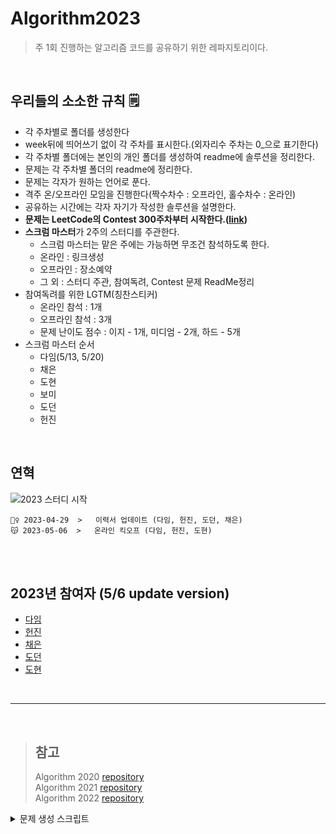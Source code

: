 # Algorithm2023
> 주 1회 진행하는 알고리즘 코드를 공유하기 위한 레파지토리이다.

<br/>

## 우리들의 소소한 규칙 🗒
- 각 주차별로 폴더를 생성한다
- week뒤에 띄어쓰기 없이 각 주차를 표시한다.(외자리수 주차는 0_으로 표기한다)
- 각 주차별 폴더에는 본인의 개인 폴더를 생성하여 readme에 솔루션을 정리한다.
- 문제는 각 주차별 폴더의 readme에 정리한다.
- 문제는 각자가 원하는 언어로 푼다.
- 격주 온/오프라인 모임을 진행한다(짝수차수 : 오프라인, 홀수차수 : 온라인)
- 공유하는 시간에는 각자 자기가 작성한 솔루션을 설명한다.
- **문제는 LeetCode의 Contest 300주차부터 시작한다.([link](https://leetcode.com/contest))**
- **스크럼 마스터**가 2주의 스터디를 주관한다.
  - 스크럼 마스터는 맡은 주에는 가능하면 무조건 참석하도록 한다.
  - 온라인 : 링크생성
  - 오프라인 : 장소예약
  - 그 외 : 스터디 주관, 참여독려, Contest 문제 ReadMe정리
 - 참여독려를 위한 LGTM(칭찬스티커)
   - 온라인 참석 : 1개
   - 오프라인 참석 : 3개
   - 문제 난이도 점수 : 이지 - 1개, 미디엄 - 2개, 하드 - 5개
- 스크럼 마스터 순서
  - 다임(5/13, 5/20)
  - 채은
  - 도현
  - 보미
  - 도던
  - 헌진

<br/>

## 연혁

<img src="https://badgen.net/badge/release/1.0.0/green" title="2023 스터디 시작"/>

```
🏃‍♀️ 2023-04-29  >   이력서 업데이트 (다임, 헌진, 도던, 채은)
😽 2023-05-06  >   온라인 킥오프 (다임, 헌진, 도현)
```
<br/>

<br/>


## 2023년 참여자 (5/6 update version)
- [다임](https://github.com/histuckyi)
- [헌진](https://github.com/KimHunJin)
- [채은](https://github.com/YChaeeun)
- [도던](https://github.com/sojeongw)
- [도현](https://github.com/DohyunYoun)

<br/>

---

<br/>

> ## 참고 
> Algorithm 2020 [repository](https://github.com/OneHundredMillionSalary/Algorithm) <br/>
> Algorithm 2021 [repository](https://github.com/OneHundredMillionSalary/Algorithm2021) <br/>
> Algorithm 2022 [repository](https://github.com/OneHundredMillionSalary/Algorithm2022) <br/>

<details> <summary>문제 생성 스크립트</summary>

```js
function main() {
  const start = 1761;
  const week = 4;
  let problem = "";
  
  problem +=`## Week ${dayOfString(week)}\n`
  for (let i=0; i<8; i++){
    problem += `### \uD83D\uDC40 [${start + i}](https://leetcode.com/problemset/all/?search=${start + i}&page=1)\n`;
    problem += "####\n[solution]()\n####\n";
  }
  
  console.log(problem);
}

function dayOfString(num) {
  if (num < 9) {
    return '0' + num;
  }

  return num;
}

main();
```
</details>
